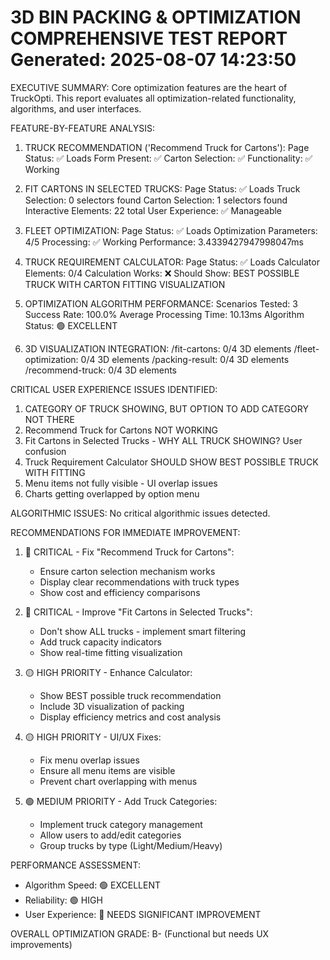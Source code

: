
3D BIN PACKING & OPTIMIZATION COMPREHENSIVE TEST REPORT
Generated: 2025-08-07 14:23:50
================================================================================

EXECUTIVE SUMMARY:
Core optimization features are the heart of TruckOpti. This report evaluates
all optimization-related functionality, algorithms, and user interfaces.

FEATURE-BY-FEATURE ANALYSIS:

1. TRUCK RECOMMENDATION ('Recommend Truck for Cartons'):
   Page Status: ✅ Loads
   Form Present: ✅
   Carton Selection: ✅
   Functionality: ✅ Working

2. FIT CARTONS IN SELECTED TRUCKS:
   Page Status: ✅ Loads
   Truck Selection: 0 selectors found
   Carton Selection: 1 selectors found
   Interactive Elements: 22 total
   User Experience: ✅ Manageable

3. FLEET OPTIMIZATION:
   Page Status: ✅ Loads
   Optimization Parameters: 4/5
   Processing: ✅ Working
   Performance: 3.4339427947998047ms

4. TRUCK REQUIREMENT CALCULATOR:
   Page Status: ✅ Loads
   Calculator Elements: 0/4
   Calculation Works: ❌
   Should Show: BEST POSSIBLE TRUCK WITH CARTON FITTING VISUALIZATION

5. OPTIMIZATION ALGORITHM PERFORMANCE:
   Scenarios Tested: 3
   Success Rate: 100.0%
   Average Processing Time: 10.13ms
   Algorithm Status: 🟢 EXCELLENT

6. 3D VISUALIZATION INTEGRATION:
   /fit-cartons: 0/4 3D elements
   /fleet-optimization: 0/4 3D elements
   /packing-result: 0/4 3D elements
   /recommend-truck: 0/4 3D elements


CRITICAL USER EXPERIENCE ISSUES IDENTIFIED:
1. CATEGORY OF TRUCK SHOWING, BUT OPTION TO ADD CATEGORY NOT THERE
2. Recommend Truck for Cartons NOT WORKING
3. Fit Cartons in Selected Trucks - WHY ALL TRUCK SHOWING? User confusion
4. Truck Requirement Calculator SHOULD SHOW BEST POSSIBLE TRUCK WITH FITTING
5. Menu items not fully visible - UI overlap issues
6. Charts getting overlapped by option menu


ALGORITHMIC ISSUES:
No critical algorithmic issues detected.


RECOMMENDATIONS FOR IMMEDIATE IMPROVEMENT:

1. 🔴 CRITICAL - Fix "Recommend Truck for Cartons":
   - Ensure carton selection mechanism works
   - Display clear recommendations with truck types
   - Show cost and efficiency comparisons

2. 🔴 CRITICAL - Improve "Fit Cartons in Selected Trucks":
   - Don't show ALL trucks - implement smart filtering
   - Add truck capacity indicators
   - Show real-time fitting visualization

3. 🟡 HIGH PRIORITY - Enhance Calculator:
   - Show BEST possible truck recommendation
   - Include 3D visualization of packing
   - Display efficiency metrics and cost analysis

4. 🟡 HIGH PRIORITY - UI/UX Fixes:
   - Fix menu overlap issues
   - Ensure all menu items are visible
   - Prevent chart overlapping with menus

5. 🟢 MEDIUM PRIORITY - Add Truck Categories:
   - Implement truck category management
   - Allow users to add/edit categories
   - Group trucks by type (Light/Medium/Heavy)

PERFORMANCE ASSESSMENT:
- Algorithm Speed: 🟢 EXCELLENT
- Reliability: 🟢 HIGH
- User Experience: 🔴 NEEDS SIGNIFICANT IMPROVEMENT

OVERALL OPTIMIZATION GRADE: B- (Functional but needs UX improvements)
